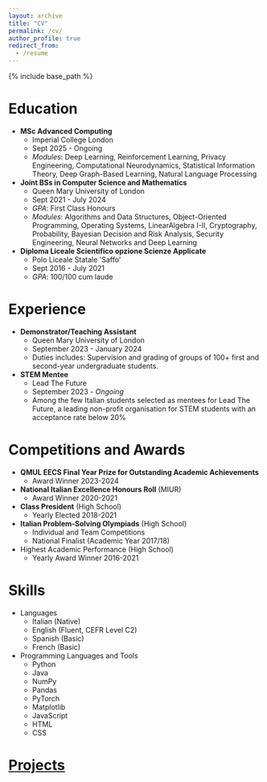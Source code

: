 ```yaml
---
layout: archive
title: "CV"
permalink: /cv/
author_profile: true
redirect_from:
  - /resume
---
```


{% include base_path %}

Education
======
* **MSc Advanced Computing**
  * Imperial College London
  * Sept 2025 - Ongoing
  * *Modules*: Deep Learning, Reinforcement Learning, Privacy Engineering, Computational Neurodynamics, Statistical Information Theory, Deep Graph-Based Learning, Natural Language Processing
* **Joint BSs in Computer Science and Mathematics**
  * Queen Mary University of London
  * Sept 2021 - July 2024
  * *GPA*: First Class Honours
  * *Modules*: Algorithms and Data Structures, Object-Oriented Programming, Operating Systems, LinearAlgebra I-II, Cryptography, Probability, Bayesian Decision and Risk Analysis, Security Engineering, Neural Networks and Deep Learning
* **Diploma Liceale Scientifico opzione Scienze Applicate**
  * Polo Liceale Statale 'Saffo'
  * Sept 2016 - July 2021
  * *GPA*: 100/100 cum laude

Experience
======
* **Demonstrator/Teaching Assistant**
  * Queen Mary University of London
  * September 2023 - January 2024
  * Duties includes: Supervision and grading of groups of 100+ first and second-year undergraduate students.
* **STEM Mentee**
  * Lead The Future
  * September 2023 - *Ongoing*
  * Among the few Italian students selected as mentees for Lead The Future, a leading non-profit organisation for STEM students with an acceptance rate below 20%

Competitions and Awards
======
* **QMUL EECS Final Year Prize for Outstanding Academic Achievements**
  * Award Winner 2023-2024
* **National Italian Excellence Honours Roll** (MIUR)
  * Award Winner 2020-2021
* **Class President** (High School)
  * Yearly Elected 2018-2021
* **Italian Problem-Solving Olympiads** (High School)
  * Individual and Team Competitions
  * National Finalist (Academic Year 2017/18)
* Highest Academic Performance (High School)
  * Yearly Award Winner 2016-2021
  
Skills
======
* Languages
  * Italian (Native)
  * English (Fluent, CEFR Level C2)
  * Spanish (Basic)
  * French (Basic)
* Programming Languages and Tools
  * Python
  * Java
  * NumPy
  * Pandas
  * PyTorch
  * Matplotlib
  * JavaScript 
  * HTML
  * CSS

[Projects]({base_path}/portfolio/)
======
<!-- 
  <ul>
    {% for post in site.portfolio %}
      {% include archive-single.html %}
    {% endfor %}
  </ul> -->
  
<!-- 
Publications
======
  <ul>{% for post in site.publications reversed %}
    {% include archive-single-cv.html %}
  {% endfor %}</ul>

Talks
======
  <ul>{% for post in site.talks reversed %}
    {% include archive-single-talk-cv.html  %}
  {% endfor %}</ul>
  
Teaching
======
  <ul>{% for post in site.teaching reversed %}
    {% include archive-single-cv.html %}
  {% endfor %}</ul>
  
Service and leadership
======
* Currently signed in to 43 different slack teams 
-->
